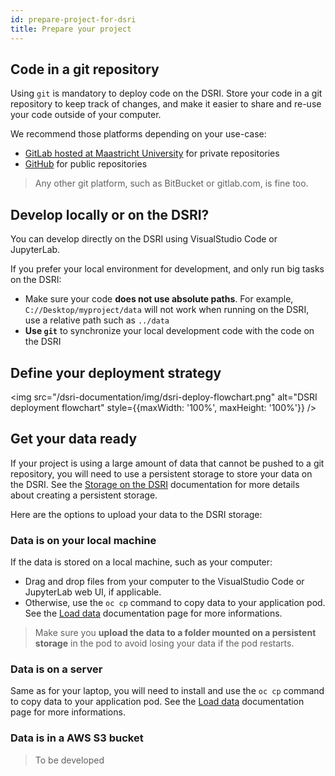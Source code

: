 ```yaml
---
id: prepare-project-for-dsri
title: Prepare your project
---
```


## Code in a git repository

Using `git` is mandatory to deploy code on the DSRI. Store your code in a git repository to keep track of changes, and make it easier to share and re-use your code outside of your computer.

We recommend those platforms depending on your use-case:

* [GitLab hosted at Maastricht University](https://gitlab.maastrichtuniversity.nl) for private repositories
* [GitHub](https://github.com) for public repositories

> Any other git platform, such as BitBucket or gitlab.com, is fine too.

## Develop locally or on the DSRI?

You can develop directly on the DSRI using VisualStudio Code or JupyterLab.

If you prefer your local environment for development, and only run big tasks on the DSRI:

* Make sure your code **does not use absolute paths**. For example, `C://Desktop/myproject/data` will not work when running on the DSRI, use a relative path such as `../data`
* **Use `git`** to synchronize your local development code with the code on the DSRI

## Define your deployment strategy

<img src="/dsri-documentation/img/dsri-deploy-flowchart.png" alt="DSRI deployment flowchart" style={{maxWidth: '100%', maxHeight: '100%'}} />

## Get your data ready

If your project is using a large amount of data that cannot be pushed to a git repository, you will need to use a persistent storage to store your data on the DSRI. See the [Storage on the DSRI](/dsri-documentation/docs/openshift-storage) documentation for more details about creating a persistent storage.

Here are the options to upload your data to the DSRI storage:

### Data is on your local machine

If the data is stored on a local machine, such as your computer:
* Drag and drop files from your computer to the VisualStudio Code or JupyterLab web UI, if applicable.
* Otherwise, use the `oc cp` command to copy data to your application pod. See the [Load data](/dsri-documentation/docs/openshift-load-data) documentation page for more informations.

> Make sure you **upload the data to a folder mounted on a persistent storage** in the pod to avoid losing your data if the pod restarts.

### Data is on a server

Same as for your laptop, you will need to install and use the `oc cp` command to copy data to your application pod. See the [Load data](/dsri-documentation/docs/openshift-load-data) documentation page for more informations.


### Data is in a AWS S3 bucket

> To be developed